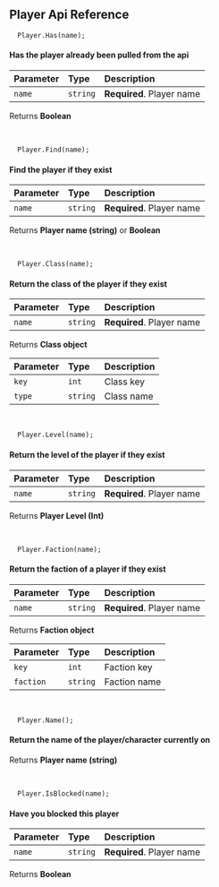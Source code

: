 ## Player Api Reference


```
  Player.Has(name);
```
#### Has the player already been pulled from the api


| Parameter | Type     | Description                |
| :-------- | :------- | :------------------------- |
| `name` | `string` | **Required**. Player name |

Returns **Boolean**



<br />


```
  Player.Find(name);
```
#### Find the player if they exist

| Parameter | Type     | Description                |
| :-------- | :------- | :------------------------- |
| `name` | `string` | **Required**. Player name |

 Returns **Player name (string)** or **Boolean**
 

 <br />


```
  Player.Class(name);
```
#### Return the class of the player if they exist

| Parameter | Type     | Description                |
| :-------- | :------- | :------------------------- |
| `name` | `string` | **Required**. Player name |

 Returns **Class object**
 
| Parameter | Type     | Description                |
| :-------- | :------- | :------------------------- |
| `key` | `int` | Class key |
| `type` | `string` | Class name |

<br />

```
  Player.Level(name);
```
#### Return the level of the player if they exist


| Parameter | Type     | Description                |
| :-------- | :------- | :------------------------- |
| `name` | `string` | **Required**. Player name |

Returns **Player Level (Int)**



<br />

```
  Player.Faction(name);
```
#### Return the faction of a player if they exist


| Parameter | Type     | Description                |
| :-------- | :------- | :------------------------- |
| `name` | `string` | **Required**. Player name |

Returns **Faction object**

| Parameter | Type     | Description                |
| :-------- | :------- | :------------------------- |
| `key` | `int` | Faction key |
| `faction` | `string` | Faction name |

<br />

```
  Player.Name();
```
#### Return the name of the player/character currently on

Returns **Player name (string)**

<br />


```
  Player.IsBlocked(name);
```
#### Have you blocked this player


| Parameter | Type     | Description                |
| :-------- | :------- | :------------------------- |
| `name` | `string` | **Required**. Player name |

Returns **Boolean**
